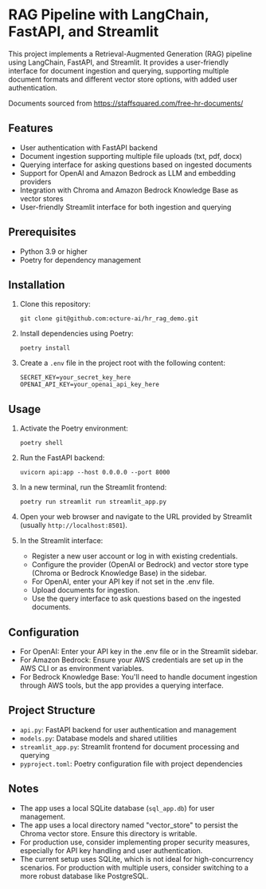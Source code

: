 # RAG Pipeline with LangChain, FastAPI, and Streamlit 

This project implements a Retrieval-Augmented Generation (RAG) pipeline using LangChain, FastAPI, and Streamlit. It provides a user-friendly interface for document ingestion and querying, supporting multiple document formats and different vector store options, with added user authentication.

Documents sourced from https://staffsquared.com/free-hr-documents/

## Features

- User authentication with FastAPI backend
- Document ingestion supporting multiple file uploads (txt, pdf, docx)
- Querying interface for asking questions based on ingested documents
- Support for OpenAI and Amazon Bedrock as LLM and embedding providers
- Integration with Chroma and Amazon Bedrock Knowledge Base as vector stores
- User-friendly Streamlit interface for both ingestion and querying

## Prerequisites

- Python 3.9 or higher
- Poetry for dependency management

## Installation

1. Clone this repository:
   ```
   git clone git@github.com:octure-ai/hr_rag_demo.git
   ```

2. Install dependencies using Poetry:
   ```
   poetry install
   ```

3. Create a `.env` file in the project root with the following content:
   ```
   SECRET_KEY=your_secret_key_here
   OPENAI_API_KEY=your_openai_api_key_here
   ```

## Usage

1. Activate the Poetry environment:
   ```
   poetry shell
   ```

2. Run the FastAPI backend:
   ```
   uvicorn api:app --host 0.0.0.0 --port 8000
   ```

3. In a new terminal, run the Streamlit frontend:
   ```
   poetry run streamlit run streamlit_app.py
   ```

4. Open your web browser and navigate to the URL provided by Streamlit (usually `http://localhost:8501`).

5. In the Streamlit interface:
   - Register a new user account or log in with existing credentials.
   - Configure the provider (OpenAI or Bedrock) and vector store type (Chroma or Bedrock Knowledge Base) in the sidebar.
   - For OpenAI, enter your API key if not set in the .env file.
   - Upload documents for ingestion.
   - Use the query interface to ask questions based on the ingested documents.

## Configuration

- For OpenAI: Enter your API key in the .env file or in the Streamlit sidebar.
- For Amazon Bedrock: Ensure your AWS credentials are set up in the AWS CLI or as environment variables.
- For Bedrock Knowledge Base: You'll need to handle document ingestion through AWS tools, but the app provides a querying interface.

## Project Structure

- `api.py`: FastAPI backend for user authentication and management
- `models.py`: Database models and shared utilities
- `streamlit_app.py`: Streamlit frontend for document processing and querying
- `pyproject.toml`: Poetry configuration file with project dependencies

## Notes

- The app uses a local SQLite database (`sql_app.db`) for user management.
- The app uses a local directory named "vector_store" to persist the Chroma vector store. Ensure this directory is writable.
- For production use, consider implementing proper security measures, especially for API key handling and user authentication.
- The current setup uses SQLite, which is not ideal for high-concurrency scenarios. For production with multiple users, consider switching to a more robust database like PostgreSQL.
